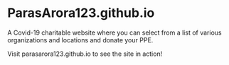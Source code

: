 # ParasArora123.github.io
A Covid-19 charitable website where you can select from a list of various organizations and locations and donate your PPE.

Visit parasarora123.github.io to see the site in action! 

